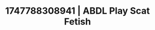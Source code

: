 ---
categories:
- Passionate kisses
- Morning seduction
- Artistic nudes
- Dreamy pleasure
- Intimate POV
image: /assets/images/1747788308941.jpg
layout: post
seo:
  description: Featured content with exclusive Scat Fetish, ABDL Play. HD images available.
  keywords: Scat Fetish, ABDL Play
  og_image: /assets/images/1747788308941.jpg
  schema_type: VisualArtwork
tags:
- ABDL Play
- Scat Fetish
- '#1747788308941'
title: 1747788308941 | ABDL Play Scat Fetish
---